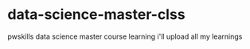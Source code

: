 # data-science-master-clss
pwskills data science master course learning i'll upload all my learnings 
